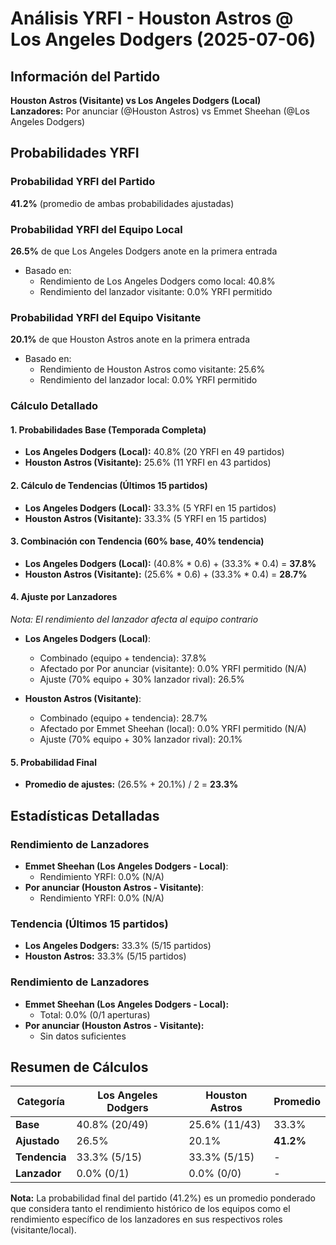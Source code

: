 # Análisis YRFI - Houston Astros @ Los Angeles Dodgers (2025-07-06)

## Información del Partido
**Houston Astros (Visitante) vs Los Angeles Dodgers (Local)**  
**Lanzadores:** Por anunciar (@Houston Astros) vs Emmet Sheehan (@Los Angeles Dodgers)

## Probabilidades YRFI

### Probabilidad YRFI del Partido
**41.2%** (promedio de ambas probabilidades ajustadas)

### Probabilidad YRFI del Equipo Local
**26.5%** de que Los Angeles Dodgers anote en la primera entrada
- Basado en:
  - Rendimiento de Los Angeles Dodgers como local: 40.8%
  - Rendimiento del lanzador visitante: 0.0% YRFI permitido

### Probabilidad YRFI del Equipo Visitante
**20.1%** de que Houston Astros anote en la primera entrada
- Basado en:
  - Rendimiento de Houston Astros como visitante: 25.6%
  - Rendimiento del lanzador local: 0.0% YRFI permitido

### Cálculo Detallado

#### 1. Probabilidades Base (Temporada Completa)
- **Los Angeles Dodgers (Local):** 40.8% (20 YRFI en 49 partidos)
- **Houston Astros (Visitante):** 25.6% (11 YRFI en 43 partidos)

#### 2. Cálculo de Tendencias (Últimos 15 partidos)
- **Los Angeles Dodgers (Local):** 33.3% (5 YRFI en 15 partidos)
- **Houston Astros (Visitante):** 33.3% (5 YRFI en 15 partidos)

#### 3. Combinación con Tendencia (60% base, 40% tendencia)
- **Los Angeles Dodgers (Local):** (40.8% * 0.6) + (33.3% * 0.4) = **37.8%**
- **Houston Astros (Visitante):** (25.6% * 0.6) + (33.3% * 0.4) = **28.7%**

#### 4. Ajuste por Lanzadores
*Nota: El rendimiento del lanzador afecta al equipo contrario*

- **Los Angeles Dodgers (Local)**:
  - Combinado (equipo + tendencia): 37.8%
  - Afectado por Por anunciar (visitante): 0.0% YRFI permitido (N/A)
  - Ajuste (70% equipo + 30% lanzador rival): 26.5%

- **Houston Astros (Visitante)**:
  - Combinado (equipo + tendencia): 28.7%
  - Afectado por Emmet Sheehan (local): 0.0% YRFI permitido (N/A)
  - Ajuste (70% equipo + 30% lanzador rival): 20.1%

#### 5. Probabilidad Final
- **Promedio de ajustes:** (26.5% + 20.1%) / 2 = **23.3%**

## Estadísticas Detalladas


### Rendimiento de Lanzadores
- **Emmet Sheehan (Los Angeles Dodgers - Local)**:
  - Rendimiento YRFI: 0.0% (N/A)
- **Por anunciar (Houston Astros - Visitante)**:
  - Rendimiento YRFI: 0.0% (N/A)
### Tendencia (Últimos 15 partidos)
- **Los Angeles Dodgers:** 33.3% (5/15 partidos)
- **Houston Astros:** 33.3% (5/15 partidos)

### Rendimiento de Lanzadores
- **Emmet Sheehan (Los Angeles Dodgers - Local):**
  - Total: 0.0% (0/1 aperturas)
- **Por anunciar (Houston Astros - Visitante):**
  - Sin datos suficientes

## Resumen de Cálculos
| Categoría | Los Angeles Dodgers  | Houston Astros       | Promedio |
|-----------|----------------------|----------------------|----------|
| **Base** | 40.8% (20/49) | 25.6% (11/43) | 33.3% |
| **Ajustado** | 26.5% | 20.1% | **41.2%** |
| **Tendencia** | 33.3% (5/15) | 33.3% (5/15) | - |
| **Lanzador** | 0.0% (0/1) | 0.0% (0/0) | - |

**Nota:** La probabilidad final del partido (41.2%) es un promedio ponderado que considera tanto el rendimiento histórico de los equipos como el rendimiento específico de los lanzadores en sus respectivos roles (visitante/local).